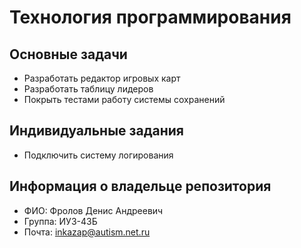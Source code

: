 # Технология программирования
## Основные задачи
- Разработать редактор игровых карт
- Разработать таблицу лидеров
- Покрыть тестами работу системы сохранений
## Индивидуальные задания
- Подключить систему логирования
## Информация о владельце репозитория
- ФИО: Фролов Денис Андреевич
- Группа: ИУ3-43Б
- Почта: inkazap@autism.net.ru
